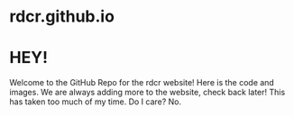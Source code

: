 # rdcr.github.io

# HEY!
Welcome to the GitHub Repo for the rdcr website! Here is the code and images. We are always adding more to the website, check back later!
This has taken too much of my time. Do I care? No.
